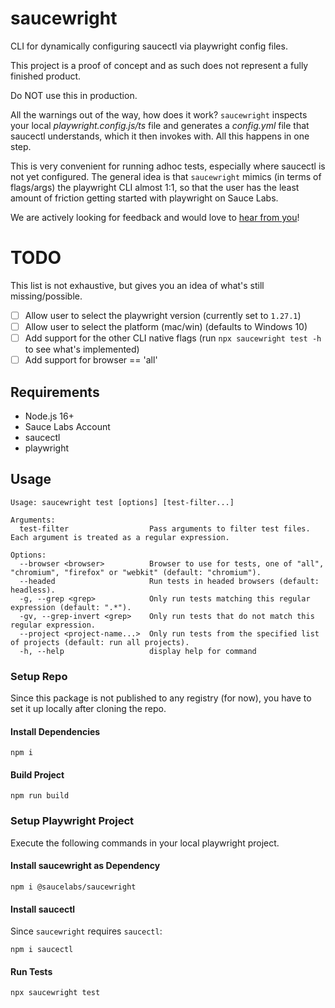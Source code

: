# saucewright

CLI for dynamically configuring saucectl via playwright config files.

This project is a proof of concept and as such does not represent a fully finished product.

Do NOT use this in production.

All the warnings out of the way, how does it work? `saucewright` inspects your local _playwright.config.js/ts_ file
and generates a _config.yml_ file that saucectl understands, which it then invokes with. All this happens in one step.

This is very convenient for running adhoc tests, especially where saucectl is not yet configured. The general idea is
that `saucewright` mimics (in terms of flags/args) the playwright CLI almost 1:1, so that the user has the least amount
of friction getting started with playwright on Sauce Labs.

We are actively looking for feedback and would love to [hear from you](https://github.com/saucelabs/saucewright/discussions)!

# TODO

This list is not exhaustive, but gives you an idea of what's still missing/possible.

- [ ] Allow user to select the playwright version (currently set to `1.27.1`)
- [ ] Allow user to select the platform (mac/win) (defaults to Windows 10)
- [ ] Add support for the other CLI native flags (run `npx saucewright test -h` to see what's implemented)
- [ ] Add support for browser == 'all'

## Requirements

- Node.js 16+
- Sauce Labs Account
- saucectl
- playwright

## Usage

```shell
Usage: saucewright test [options] [test-filter...]

Arguments:
  test-filter                  Pass arguments to filter test files. Each argument is treated as a regular expression.

Options:
  --browser <browser>          Browser to use for tests, one of "all", "chromium", "firefox" or "webkit" (default: "chromium").
  --headed                     Run tests in headed browsers (default: headless).
  -g, --grep <grep>            Only run tests matching this regular expression (default: ".*").
  -gv, --grep-invert <grep>    Only run tests that do not match this regular expression.
  --project <project-name...>  Only run tests from the specified list of projects (default: run all projects).
  -h, --help                   display help for command
```

### Setup Repo

Since this package is not published to any registry (for now), you have to set it up locally after cloning the repo.

#### Install Dependencies

```shell
npm i
```

#### Build Project

```shell
npm run build
```

### Setup Playwright Project

Execute the following commands in your local playwright project. 

#### Install saucewright as Dependency

```shell
npm i @saucelabs/saucewright
```

#### Install saucectl

Since `saucewright` requires `saucectl`:

```shell
npm i saucectl
```

#### Run Tests

```shell
npx saucewright test
```
